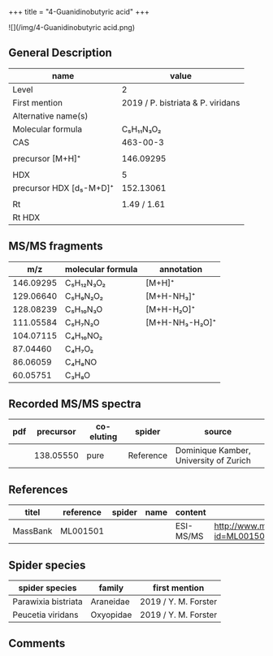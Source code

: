 +++
title = "4-Guanidinobutyric acid"
+++

![](/img/4-Guanidinobutyric acid.png)

## General Description

| name                    | value                             |
|-------------------------|-----------------------------------|
| Level                   | 2                                 |
| First mention           | 2019 / P. bistriata & P. viridans |
| Alternative name(s)     |                                   |
| Molecular formula       | C₅H₁₁N₃O₂                         |
| CAS                     | 463-00-3                          |
|                         |                                   |
| precursor [M+H]⁺        | 146.09295                         |
|                         |                                   |
| HDX                     | 5                                 |
| precursor HDX [d₅-M+D]⁺ | 152.13061                         |
|                         |                                   |
| Rt                      | 1.49 / 1.61                       |
| Rt HDX                  |                                   |

## MS/MS fragments

| m/z       | molecular formula | annotation     |
|-----------|-------------------|----------------|
| 146.09295 | C₅H₁₂N₃O₂         | [M+H]⁺         |
| 129.06640 | C₅H₉N₂O₂          | [M+H-NH₃]⁺     |
| 128.08239 | C₅H₁₀N₃O          | [M+H-H₂O]⁺     |
| 111.05584 | C₅H₇N₂O           | [M+H-NH₃-H₂O]⁺ |
| 104.07115 | C₄H₁₀NO₂          |                |
| 87.04460  | C₄H₇O₂            |                |
| 86.06059  | C₄H₈NO            |                |
| 60.05751  | C₃H₈O             |                |

## Recorded MS/MS spectra

| pdf | precursor | co-eluting | spider    | source                                 |
|-----|-----------|------------|-----------|----------------------------------------|
|     | 138.05550 | pure       | Reference | Dominique Kamber, University of Zurich |

## References

| titel    | reference | spider | name | content   | link                                                 |
|----------|-----------|--------|------|-----------|------------------------------------------------------|
| MassBank | ML001501  |        |      | ESI-MS/MS | http://www.massbank.jp/RecordDisplay.jsp?id=ML001501 |

## Spider species

| spider species      | family    | first mention        |
|---------------------|-----------|----------------------|
| Parawixia bistriata | Araneidae | 2019 / Y. M. Forster |
| Peucetia viridans   | Oxyopidae | 2019 / Y. M. Forster |

## Comments